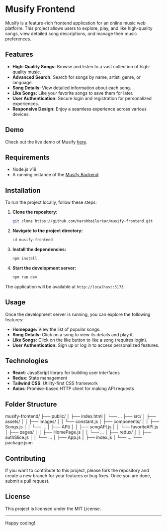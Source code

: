 # Musify Frontend

Musify is a feature-rich frontend application for an online music web platform. This project allows users to explore, play, and like high-quality songs, view detailed song descriptions, and manage their music preferences.

## Features

- **High-Quality Songs:** Browse and listen to a vast collection of high-quality music.
- **Advanced Search:** Search for songs by name, artist, genre, or language.
- **Song Details:** View detailed information about each song.
- **Like Songs:** Like your favorite songs to save them for later.
- **User Authentication:** Secure login and registration for personalized experiences.
- **Responsive Design:** Enjoy a seamless experience across various devices.

## Demo

Check out the live demo of Musify [here](https://musifyharshbailurkar.netlify.app/).

## Requirements

- Node.js v19
- A running instance of the [Musify Backend](https://github.com/Harshbailurkar/Musify-Backend)

## Installation

To run the project locally, follow these steps:

1. **Clone the repository:**
    ```bash
    git clone https://github.com/Harshbailurkar/musify-frontend.git
    ```

2. **Navigate to the project directory:**
    ```bash
    cd musify-frontend
    ```

3. **Install the dependencies:**
    ```bash
    npm install
    ```

4. **Start the development server:**
    ```bash
    npm run dev
    ```

The application will be available at `http://localhost:5173`.

## Usage

Once the development server is running, you can explore the following features:

- **Homepage:** View the list of popular songs.
- **Song Details:** Click on a song to view its details and play it.
- **Like Songs:** Click on the like button to like a song (requires login).
- **User Authentication:** Sign up or log in to access personalized features.

## Technologies

- **React**: JavaScript library for building user interfaces
- **Redux**: State management
- **Tailwind CSS**: Utility-first CSS framework
- **Axios**: Promise-based HTTP client for making API requests

## Folder Structure

musify-frontend/
├── public/
│ ├── index.html
│ └── ...
├── src/
│ ├── assets/
│ │ ├── images/
│ │ └── constant.js
│ ├── components/
│ │ ├── Songs.js
│ │ └── ...
│ ├── API/
│ │ ├── songAPI.js
│ │ └── favoriteAPI.js
│ ├── pages/
│ │ ├── HomePage.js
│ │ └── ...
│ ├── redux/
│ │ ├── authSlice.js
│ │ └── ...
│ ├── App.js
│ ├── index.js
│ └── ...
└── package.json


## Contributing

If you want to contribute to this project, please fork the repository and create a new branch for your features or bug fixes. Once you are done, submit a pull request.

## License

This project is licensed under the MIT License.

---

Happy coding!


